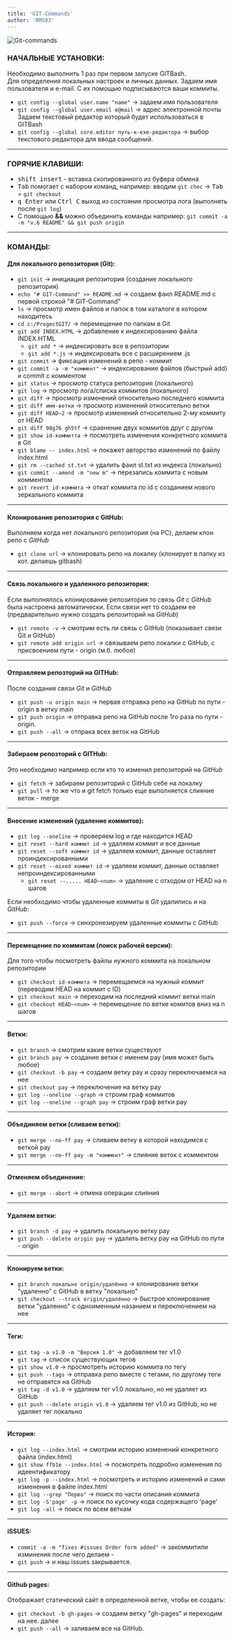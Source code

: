 ```yaml
---
title: 'GIT-Commands'
author: 'RMS83'
---
```

![Git-commands](/img/Logo.png)

### НАЧАЛЬНЫЕ УСТАНОВКИ:
Необходимо выполнить 1 раз при первом запуске GITBash.  
Для определения локальных настроек и личных данных.
Задаем имя пользователя и e-mail. С их помощью подписываются ваши коммиты.
* `git config --global user.name "name"`  -> задаем имя пользователя    
* `git config --global user.email e@mail` -> адрес электронной почты  
Задаем текстовый редактор который будет использоваться в GITBash  
* `git config --global core.editor путь-к-exe-редактора` -> выбор 
текстового редактора для ввода сообщений.
---
### ГОРЯЧИЕ КЛАВИШИ:
* <kbd>shift insert</kbd> - вставка скопированного из буфера обмена  
* <kbd>Tab</kbd> помогает с набором команд, например: вводим `git chec` -> <kbd>Tab</kbd> = `git checkout`
* <kbd>q Enter</kbd> или <kbd>Ctrl C</kbd> выход из состояния просмотра лога (выполнять после `git log`)
* С помощью **&&** можно объединить команды например: `git commit -a -m "v.6 README" && git push origin`
---
### КОМАНДЫ: 
#### Для локального репозитория (Git):
* `git init` 						-> инициация репозитория (создание локального репозитория)
* `echo "# GIT-Command" >> README.md` 			-> создаем фаил README.md с первой строкой "# GIT-Command"
* `ls` 							-> просмотр имен файлов и папок в том каталоге в котором находитесь
* `cd c:/ProgectGIT/`	 				-> перемещение по папкам в Git
* `git add INDEX.HTML`   				-> добавление к индексированию файла INDEX.HTML
    * `git add *`			 		-> индексировать все в репозитории
	* `git add *.js` 				-> индексировать все с расширением .js
* `git commit`			 			-> фиксация изменений в репо - коммит 
* `git commit -a -m "коммент"` 				-> индексирование файлов (быстрый add) и commit с комментом	
* `git status`						-> просмотр статуса репозитория (локального)
* `git log` 						-> просмотр лога/списка коммитов (локального)
* `git diff` 						-> просмотр изменений относительно последнего коммита  
* `git diff имя-ветки` 					-> просмотр изменений относительно ветки
* `git diff HEAD~2` 					-> просмотр изменений относительно 2-му коммиту от HEAD
* `git diff 98g76 gh5tf` 				-> сравнение двух коммитов друг с другом	
* `git show id-коммитта` 				-> посмотреть изменения конкретного коммита в Git
* `git blame -- index.html`				-> покажет авторство изменений по файлу index.html
* `git rm --cached st.txt` 				-> удалить фаил st.txt из индекса (локально)
* `git commit --amend -m "new m"` 			-> перезапись коммита с новым комментом
* `git revert id-коммита` 				-> откат коммита по id с созданием нового зеркального коммита
---
#### Клонирование репозитория с GitHub:
Выполняем когда нет локального репозитория (на PC), делаем клон репо с _GitHub_
* `git clone url` 		 			-> клонировать репо на локалку (клонирует в папку из кот. делаешь gitbash)
---
#### Связь локального и удаленного репозитория:
Если выполнялось клонирование репозитория то связь _Git_ с _GitHub_ была настроена автоматически. Если связи нет то создаем ее (предварительно нужно создать репозиторий на _GitHub_)
* `git remote -v`		 			-> смотрим есть ли связь с GitHub (показывает связи Git и GitHub)
* `git remote add origin url` 				-> связываем репо локалки с GitHub, с присвоением пути - origin (м.б. любое)
---
#### Отправляем репозторий на GITHub:
После создания связи _Git_ и _GitHub_ 
* `git push -u origin main` 				-> первая отправка репо на GitHub по пути - origin в ветку main
* `git push origin`			 		-> отправка репо на GitHub после 1го раза по пути - origin.
* `git push --all`					-> отпрака всех веток на GitHub
---
#### Забираем репозторий с GITHub:
Это необходимо например если кто то изменил репозиторий на _GitHub_
* `git fetch`						-> забираем репозиторий с GitHub себе на локалку  
* `git pull`						-> то же что и git fetch только еще выполняется слияние веток - merge
---
#### Внесение изменений (удаление коммитов):
* `git log --oneline`					-> проверяем log и где находится HEAD 
* `git reset --hard коммит id`				-> удаляем коммит и все данные
* `git reset --soft коммит id`				-> удаляем коммит, данные оставляет проиндексированными
* `git reset --mixed коммит id`				-> удаляем коммит, данные оставляет непроиндексированными
	* `git reset --..... HEAD~<num>`		-> удаление с отходом от HEAD на n шагов
  
Если необходимо чтобы удаленные коммиты в _Git_ удалились и на _GitHub_:  
* `git push --force`					-> синхронезируем удаленные коммиты с GitHub
---
#### Перемещение по коммитам (поиск рабочей версии):
Для того чтобы посмотреть файлы нужного коммита на локальном репозитории  
* `git checkout id-коммита`				-> перемещаемся на нужный коммит (переводим HEAD на коммит с ID)
* `git checkout main`					-> переходим на последний коммит ветки main
* `git checkout HEAD~<num>`				-> перемещение по ветке комитов вниз на n шагов 
---
#### Ветки:
* `git branch`						-> смотрим какие ветки существуют
* `git branch pay`					-> создание ветки с именем pay (имя может быть любое)
* `git checkout -b pay`					-> создаем ветку pay и сразу переключаемся на нее
* `git checkout pay`					-> переключение на ветку pay
* `git log --oneline --graph`				-> строим граф коммитов
* `git log --oneline --graph pay`			-> строим граф ветки pay
---
#### Объединяем ветки (сливаем ветки):
* `git merge --no-ff pay`				-> сливаем ветку в которой находимся с веткой pay
* `git merge --no-ff pay -m "коммент"`			-> слияние веток с комментом
---
#### Отменяем объединение:
* `git merge --abort`					-> отмена операции слияния
---
#### Удаляем ветки:
* `git branch -d pay`					-> удалить локальную ветку pay
* `git push --delete origin pay`			-> удалить ветку pay на GitHub по пути - origin
---
#### Клонируем ветки:
* `git branch локально origin/удалённо`			-> клонирование ветки "удаленно" с GitHub в ветку "локально" 
* `git checkout --track origin/удалённо`		-> быстрое клонирование ветки "удаленно" с одноименным назанием и переключением на нее
---
#### Теги:
* `git tag -a v1.0 -m "Версия 1.0"`			-> добавляем тег v1.0
* `git tag`						-> список существующих тегов
* `git show v1.0`					-> просмотреть историю коммита по тегу
* `git push --tags`					-> отправка репо вместе с тегами, по другому теги не отправятся на GitHub
* `git tag -d v1.0`					-> удаляем тег v1.0 локально, но не удаляет из GitHub
* `git push --delete origin v1.0`			-> удаляем тег v1.0 из GitHub, но не удаляет тег локально
---
#### История:
* `git log --index.html`				-> смотрим историю изменений конкретного файла (index.html)
* `git show ffb1e --index.html`				-> посмотреть подробно изменения по идеентификатору
* `git log -p --index.html`				-> посмотреть и историю изменений и сами изменения в файле index.html
* `git log --grep "Перво"`				-> поиск по части описания коммита
* `git log -S'page' -p`					-> поиск по кусочку кода содержащего 'page'
* `git log -all`					-> поиск по всем веткам
---
#### iSSUES:
* `commit -a -m "fixes #issues Order form added"`	-> закоммитили изминения после чего делаем - 
* `git push`						-> и наш issues закрывается.
---
#### Github pages:
Отображает статический сайт в определенной ветке, чтобы ее создать:  
* `git checkout -b gh-pages`  				-> создаем ветку "gh-pages" и переходим на нее.
далее
* `git push --all`					-> заливаем все на GitHub.
